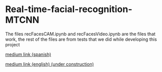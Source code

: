 # Real-time-facial-recognition-MTCNN

The files recFacesCAM.ipynb and recFacesVideo.ipynb are the files that work, the rest of the files are from tests that we did while developing this project

[medium link (spanish)](https://mjvnor.medium.com/como-fallar-en-generar-corridos-tumbados-mediante-ia-28c74a0b23db)

[medium link (english) (under construction)](https://github.com/MJVNOR/CorridosTumbadosGenerateAcustico)
